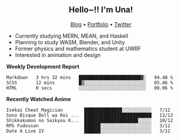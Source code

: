 <h2 align="center">
  Hello~!! I'm Una!
</h2>

<p align="center">
  <a href="https://anarchy.website/">Blog</a> &bull;
  <a href="https://una-ada.github.io/">Portfolio</a> &bull;
  <a href="https://twitter.com/unaxiii">Twitter</a>
</p>

- Currently studying MERN, MEAN, and Haskell
- Planning to study WASM, Blender, and Unity
- Former physics and mathematics student at UWRF
- Interested in animation and design

**Weekly Development Report**

<!--START_SECTION:waka-->

```text
Markdown   3 hrs 32 mins   ███████████████████████▓░   94.48 %
SCSS       12 mins         █▒░░░░░░░░░░░░░░░░░░░░░░░   05.46 %
HTML       0 secs          ░░░░░░░░░░░░░░░░░░░░░░░░░   00.06 %
```

<!--END_SECTION:waka-->

**Recently Watched Anime**

<!-- RECENT-ANIME:START -->

    Isekai Cheat Magician        ██████████████░░░░░░░░░░░   7/12
    Sono Bisque Doll wa Koi ...  █████████████████████████   12/12
    Shikkakumon no Saikyou K...  ████████████████████░░░░░   10/12
    RPG Fudousan                 ██████░░░░░░░░░░░░░░░░░░░   3/12
    Date A Live IV               ██████░░░░░░░░░░░░░░░░░░░   3/12
<!-- RECENT-ANIME:END -->
